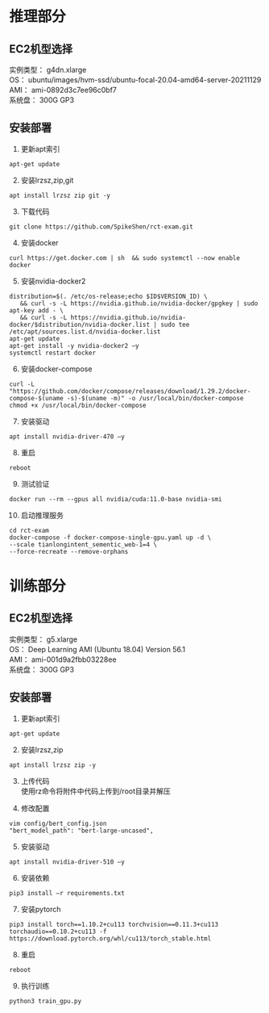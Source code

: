 # 推理部分

## EC2机型选择
实例类型： g4dn.xlarge<br/>
OS： ubuntu/images/hvm-ssd/ubuntu-focal-20.04-amd64-server-20211129<br/>
AMI： ami-0892d3c7ee96c0bf7<br/>
系统盘： 300G GP3<br/>

## 安装部署
1. 更新apt索引
```
apt-get update
```
2. 安装lrzsz,zip,git
```
apt install lrzsz zip git -y
```
3. 下载代码
```
git clone https://github.com/SpikeShen/rct-exam.git
```
4. 安装docker
```
curl https://get.docker.com | sh  && sudo systemctl --now enable docker
```
5. 安装nvidia-docker2
```
distribution=$(. /etc/os-release;echo $ID$VERSION_ID) \
   && curl -s -L https://nvidia.github.io/nvidia-docker/gpgkey | sudo apt-key add - \
   && curl -s -L https://nvidia.github.io/nvidia-docker/$distribution/nvidia-docker.list | sudo tee /etc/apt/sources.list.d/nvidia-docker.list
apt-get update
apt-get install -y nvidia-docker2 –y
systemctl restart docker
```
6. 安装docker-compose
```
curl -L "https://github.com/docker/compose/releases/download/1.29.2/docker-compose-$(uname -s)-$(uname -m)" -o /usr/local/bin/docker-compose
chmod +x /usr/local/bin/docker-compose
```
7. 安装驱动
```
apt install nvidia-driver-470 –y
```
8. 重启
```
reboot
```
9. 测试验证
```
docker run --rm --gpus all nvidia/cuda:11.0-base nvidia-smi
```
10. 启动推理服务
```
cd rct-exam
docker-compose -f docker-compose-single-gpu.yaml up -d \
--scale tianlongintent_sementic_web-1=4 \
--force-recreate --remove-orphans
```

# 训练部分
## EC2机型选择
实例类型： g5.xlarge<br/>
OS： Deep Learning AMI (Ubuntu 18.04) Version 56.1<br/>
AMI： ami-001d9a2fbb03228ee<br/>
系统盘： 300G GP3<br/>

## 安装部署
1. 更新apt索引
```
apt-get update
```
2. 安装lrzsz,zip
```
apt install lrzsz zip -y
```
3. 上传代码<br/>
使用rz命令将附件中代码上传到/root目录并解压

4. 修改配置
```
vim config/bert_config.json
"bert_model_path": "bert-large-uncased",
```
5. 安装驱动
```
apt install nvidia-driver-510 –y
```
6. 安装依赖
```
pip3 install –r requirements.txt
```
7. 安装pytorch
```
pip3 install torch==1.10.2+cu113 torchvision==0.11.3+cu113 torchaudio==0.10.2+cu113 -f https://download.pytorch.org/whl/cu113/torch_stable.html
```
8. 重启
```
reboot
```
9. 执行训练
```
python3 train_gpu.py
```
